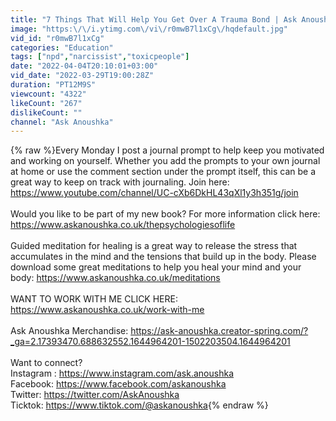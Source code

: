 ```yaml
---
title: "7 Things That Will Help You Get Over A Trauma Bond | Ask Anoushka"
image: "https:\/\/i.ytimg.com\/vi\/r0mwB7l1xCg\/hqdefault.jpg"
vid_id: "r0mwB7l1xCg"
categories: "Education"
tags: ["npd","narcissist","toxicpeople"]
date: "2022-04-04T20:10:01+03:00"
vid_date: "2022-03-29T19:00:28Z"
duration: "PT12M9S"
viewcount: "4322"
likeCount: "267"
dislikeCount: ""
channel: "Ask Anoushka"
---
```

{% raw %}Every Monday I post a journal prompt to help keep you motivated and working on yourself. Whether you add the prompts to your own journal at home or use the comment section under the prompt itself, this can be a great way to keep on track with journaling.  Join here: <a rel="nofollow" target="blank" href="https://www.youtube.com/channel/UC-cXb6DkHL43qXl1y3h351g/join">https://www.youtube.com/channel/UC-cXb6DkHL43qXl1y3h351g/join</a><br /><br />Would you like to be part of my new book? For more information click here: <a rel="nofollow" target="blank" href="https://www.askanoushka.co.uk/thepsychologiesoflife">https://www.askanoushka.co.uk/thepsychologiesoflife</a><br /><br />Guided meditation for healing is a great way to release the stress that accumulates in the mind and the tensions that build up in the body. Please download some great meditations to help you heal your mind and your body:  <a rel="nofollow" target="blank" href="https://www.askanoushka.co.uk/meditations">https://www.askanoushka.co.uk/meditations</a><br /><br />WANT TO WORK WITH ME CLICK HERE: <br /><a rel="nofollow" target="blank" href="https://www.askanoushka.co.uk/work-with-me">https://www.askanoushka.co.uk/work-with-me</a><br /><br />Ask Anoushka Merchandise: <a rel="nofollow" target="blank" href="https://ask-anoushka.creator-spring.com/?_ga=2.17393470.688632552.1644964201-1502203504.1644964201">https://ask-anoushka.creator-spring.com/?_ga=2.17393470.688632552.1644964201-1502203504.1644964201</a><br /><br />Want to connect?<br />Instagram : <a rel="nofollow" target="blank" href="https://www.instagram.com/ask.anoushka">https://www.instagram.com/ask.anoushka</a><br />Facebook: <a rel="nofollow" target="blank" href="https://www.facebook.com/askanoushka">https://www.facebook.com/askanoushka</a><br />Twitter: <a rel="nofollow" target="blank" href="https://twitter.com/AskAnoushka">https://twitter.com/AskAnoushka</a><br />Ticktok: <a rel="nofollow" target="blank" href="https://www.tiktok.com/@askanoushka">https://www.tiktok.com/@askanoushka</a>{% endraw %}
